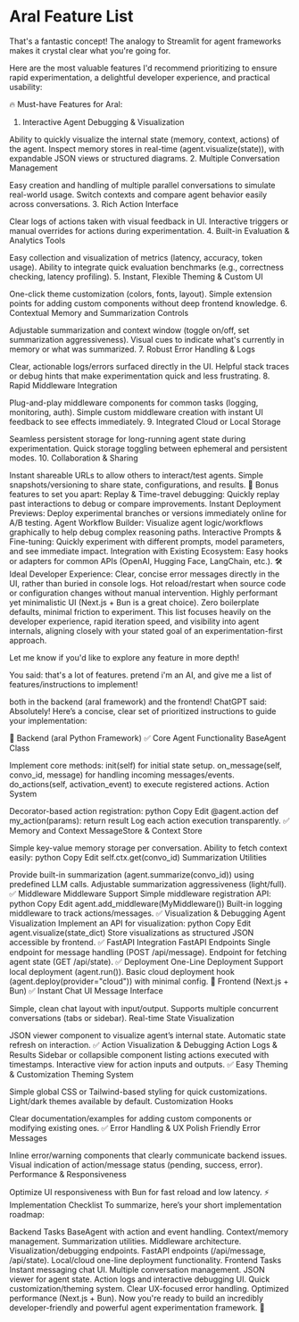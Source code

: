 # Aral Feature List

That's a fantastic concept! The analogy to Streamlit for agent frameworks makes it crystal clear what you're going for.

Here are the most valuable features I'd recommend prioritizing to ensure rapid experimentation, a delightful developer experience, and practical usability:

🔥 Must-have Features for Aral:
1. Interactive Agent Debugging & Visualization

Ability to quickly visualize the internal state (memory, context, actions) of the agent.
Inspect memory stores in real-time (agent.visualize(state)), with expandable JSON views or structured diagrams.
2. Multiple Conversation Management

Easy creation and handling of multiple parallel conversations to simulate real-world usage.
Switch contexts and compare agent behavior easily across conversations.
3. Rich Action Interface

Clear logs of actions taken with visual feedback in UI.
Interactive triggers or manual overrides for actions during experimentation.
4. Built-in Evaluation & Analytics Tools

Easy collection and visualization of metrics (latency, accuracy, token usage).
Ability to integrate quick evaluation benchmarks (e.g., correctness checking, latency profiling).
5. Instant, Flexible Theming & Custom UI

One-click theme customization (colors, fonts, layout).
Simple extension points for adding custom components without deep frontend knowledge.
6. Contextual Memory and Summarization Controls

Adjustable summarization and context window (toggle on/off, set summarization aggressiveness).
Visual cues to indicate what's currently in memory or what was summarized.
7. Robust Error Handling & Logs

Clear, actionable logs/errors surfaced directly in the UI.
Helpful stack traces or debug hints that make experimentation quick and less frustrating.
8. Rapid Middleware Integration

Plug-and-play middleware components for common tasks (logging, monitoring, auth).
Simple custom middleware creation with instant UI feedback to see effects immediately.
9. Integrated Cloud or Local Storage

Seamless persistent storage for long-running agent state during experimentation.
Quick storage toggling between ephemeral and persistent modes.
10. Collaboration & Sharing

Instant shareable URLs to allow others to interact/test agents.
Simple snapshots/versioning to share state, configurations, and results.
🌟 Bonus features to set you apart:
Replay & Time-travel debugging: Quickly replay past interactions to debug or compare improvements.
Instant Deployment Previews: Deploy experimental branches or versions immediately online for A/B testing.
Agent Workflow Builder: Visualize agent logic/workflows graphically to help debug complex reasoning paths.
Interactive Prompts & Fine-tuning: Quickly experiment with different prompts, model parameters, and see immediate impact.
Integration with Existing Ecosystem: Easy hooks or adapters for common APIs (OpenAI, Hugging Face, LangChain, etc.).
🛠️ Ideal Developer Experience:
Clear, concise error messages directly in the UI, rather than buried in console logs.
Hot reload/restart when source code or configuration changes without manual intervention.
Highly performant yet minimalistic UI (Next.js + Bun is a great choice).
Zero boilerplate defaults, minimal friction to experiment.
This list focuses heavily on the developer experience, rapid iteration speed, and visibility into agent internals, aligning closely with your stated goal of an experimentation-first approach.

Let me know if you'd like to explore any feature in more depth!







You said:
that's a lot of features. pretend i'm an AI, and give me a list of features/instructions to implement!

both in the backend (aral framework) and the frontend!
ChatGPT said:
Absolutely! Here’s a concise, clear set of prioritized instructions to guide your implementation:

📌 Backend (aral Python Framework)
✅ Core Agent Functionality
BaseAgent Class

Implement core methods:
init(self) for initial state setup.
on_message(self, convo_id, message) for handling incoming messages/events.
do_actions(self, activation_event) to execute registered actions.
Action System

Decorator-based action registration:
python
Copy
Edit
@agent.action
def my_action(params):
    return result
Log each action execution transparently.
✅ Memory and Context
MessageStore & Context Store

Simple key-value memory storage per conversation.
Ability to fetch context easily:
python
Copy
Edit
self.ctx.get(convo_id)
Summarization Utilities

Provide built-in summarization (agent.summarize(convo_id)) using predefined LLM calls.
Adjustable summarization aggressiveness (light/full).
✅ Middleware
Middleware Support
Simple middleware registration API:
python
Copy
Edit
agent.add_middleware(MyMiddleware())
Built-in logging middleware to track actions/messages.
✅ Visualization & Debugging
Agent Visualization
Implement an API for visualization:
python
Copy
Edit
agent.visualize(state_dict)
Store visualizations as structured JSON accessible by frontend.
✅ FastAPI Integration
FastAPI Endpoints
Single endpoint for message handling (POST /api/message).
Endpoint for fetching agent state (GET /api/state).
✅ Deployment
One-Line Deployment
Support local deployment (agent.run()).
Basic cloud deployment hook (agent.deploy(provider="cloud")) with minimal config.
📌 Frontend (Next.js + Bun)
✅ Instant Chat UI
Message Interface

Simple, clean chat layout with input/output.
Supports multiple concurrent conversations (tabs or sidebar).
Real-time State Visualization

JSON viewer component to visualize agent’s internal state.
Automatic state refresh on interaction.
✅ Action Visualization & Debugging
Action Logs & Results
Sidebar or collapsible component listing actions executed with timestamps.
Interactive view for action inputs and outputs.
✅ Easy Theming & Customization
Theming System

Simple global CSS or Tailwind-based styling for quick customizations.
Light/dark themes available by default.
Customization Hooks

Clear documentation/examples for adding custom components or modifying existing ones.
✅ Error Handling & UX Polish
Friendly Error Messages

Inline error/warning components that clearly communicate backend issues.
Visual indication of action/message status (pending, success, error).
Performance & Responsiveness

Optimize UI responsiveness with Bun for fast reload and low latency.
⚡ Implementation Checklist
To summarize, here’s your short implementation roadmap:

Backend Tasks
 BaseAgent with action and event handling.
 Context/memory management.
 Summarization utilities.
 Middleware architecture.
 Visualization/debugging endpoints.
 FastAPI endpoints (/api/message, /api/state).
 Local/cloud one-line deployment functionality.
Frontend Tasks
 Instant messaging chat UI.
 Multiple conversation management.
 JSON viewer for agent state.
 Action logs and interactive debugging UI.
 Quick customization/theming system.
 Clear UX-focused error handling.
 Optimized performance (Next.js + Bun).
Now you're ready to build an incredibly developer-friendly and powerful agent experimentation framework. 🚀